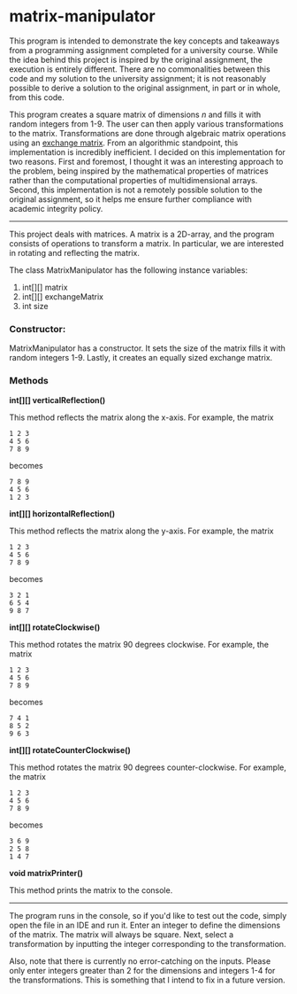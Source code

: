 # matrix-manipulator
This program is intended to demonstrate the key concepts and takeaways from a programming assignment completed for a university course. While the idea behind this project is inspired by the original assignment, the execution is entirely different. There are no commonalities between this code and my solution to the university assignment; it is not reasonably possible to derive a solution to the original assignment, in part or in whole, from this code.

This program creates a square matrix of dimensions *n* and fills it with random integers from 1-9. The user can then apply various transformations to the matrix. Transformations are done through algebraic matrix operations using an [exchange matrix](https://en.wikipedia.org/wiki/Exchange_matrix). From an algorithmic standpoint, this implementation is incredibly inefficient. I decided on this implementation for two reasons. First and foremost, I thought it was an interesting approach to the problem, being inspired by the mathematical properties of matrices rather than the computational properties of multidimensional arrays. Second, this implementation is not a remotely possible solution to the original assignment, so it helps me ensure further compliance with academic integrity policy.

---

This project deals with matrices. A matrix is a 2D-array, and the program consists of operations to transform a matrix. In particular, we are interested in rotating and reflecting the matrix. 

The class MatrixManipulator has the following instance variables:

1. int[][] matrix
2. int[][] exchangeMatrix
3. int size
    
### Constructor:

MatrixManipulator has a constructor. It sets the size of the matrix fills it with random integers 1-9. Lastly, it creates an equally sized exchange matrix.

### Methods

**int[][] verticalReflection()**

This method reflects the matrix along the x-axis. For example, the matrix
~~~
1 2 3
4 5 6
7 8 9
~~~
becomes
~~~
7 8 9
4 5 6
1 2 3
~~~
**int[][] horizontalReflection()**

This method reflects the matrix along the y-axis. For example, the matrix
~~~
1 2 3
4 5 6
7 8 9
~~~
becomes
~~~
3 2 1
6 5 4
9 8 7
~~~

**int[][] rotateClockwise()**

This method rotates the matrix 90 degrees clockwise. For example, the matrix
~~~
1 2 3
4 5 6
7 8 9
~~~
becomes
~~~
7 4 1
8 5 2
9 6 3
~~~

**int[][] rotateCounterClockwise()**

This method rotates the matrix 90 degrees counter-clockwise. For example, the matrix
~~~
1 2 3
4 5 6
7 8 9
~~~
becomes
~~~
3 6 9
2 5 8
1 4 7
~~~

**void matrixPrinter()**

This method prints the matrix to the console. 

---

The program runs in the console, so if you'd like to test out the code, simply open the file in an IDE and run it. Enter an integer to define the dimensions of the matrix. The matrix will always be square. Next, select a transformation by inputting the integer corresponding to the transformation. 

Also, note that there is currently no error-catching on the inputs. Please only enter integers greater than 2 for the dimensions and integers 1-4 for the transformations. This is something that I intend to fix in a future version.
